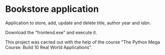 # Bookstore application
Application to store, add, update and delete title, author year and isbn.

Download the "frontend.exe" and execute it.

This project was carried out with the help of the course "The Python Mega Course: Build 10 Real World Applications".
